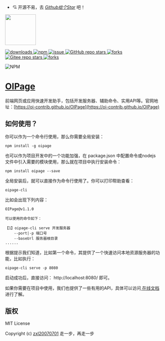 -   💘 开源不易，去 <i>[Github给个Star](https://github.com/oi-contrib/OIPage) </i>吧！

<img src='https://oi-contrib.github.io/OIPage/images/logo.png' height='100px'/>

<p>
    <a href="https://zxl20070701.github.io/toolbox/#/npm-download?packages=oipage&interval=7">
        <img src="https://img.shields.io/npm/dm/oipage.svg" alt="downloads">
    </a>
    <a href="https://www.npmjs.com/package/oipage">
        <img src="https://img.shields.io/npm/v/oipage.svg" alt="npm">
    </a>
    <a href="https://github.com/oi-contrib/OIPage/issues">
        <img src="https://img.shields.io/github/issues/oi-contrib/OIPage" alt="issue">
    </a>
    <a href="https://github.com/oi-contrib/OIPage" target='_blank'>
        <img alt="GitHub repo stars" src="https://img.shields.io/github/stars/oi-contrib/OIPage?style=social">
    </a>
    <a href="https://github.com/oi-contrib/OIPage">
        <img src="https://img.shields.io/github/forks/oi-contrib/OIPage" alt="forks">
    </a>
     <a href="https://gitee.com/oi-contrib/OIPage" target='_blank'>
        <img alt="Gitee repo stars" src="https://gitee.com/oi-contrib/OIPage/badge/star.svg">
    </a>
    <a href="https://gitee.com/oi-contrib/OIPage">
        <img src="https://gitee.com/oi-contrib/OIPage/badge/fork.svg" alt="forks">
    </a>
</p>

<img src="https://nodei.co/npm/oipage.png?downloads=true&amp;downloadRank=true&amp;stars=true" alt="NPM">

# [OIPage](https://github.com/oi-contrib/OIPage)
前端网页或应用快速开发助手，包括开发服务器、辅助命令、实用API等。官网地址：[https://oi-contrib.github.io/OIPage](https://oi-contrib.github.io/OIPage)

## 如何使用？

你可以作为一个命令行使用，那么你需要全局安装：

```shell
npm install -g oipage
```

也可以作为项目开发中的一个功能加强，在 package.json 中配置命令或nodejs文件中引入需要的模块使用，那么就在项目中执行安装命令：

```shell
npm install oipage --save
```

全局安装后，就可以直接作为命令行使用了。你可以打印帮助查看：

```shell
oipage-cli
```

比如会出现下列内容：

```
OIPage@v1.1.0

可以使用的命令如下：

【1】oipage-cli serve 开发服务器
    --port|-p 端口号
    --baseUrl 服务器根目录
......
```

根据提示我们知道，比如第一个命令，其提供了一个快速访问本地资源服务器的功能，比如执行：

```shell
oipage-cli serve -p 8080
```

启动成功后，直接访问： http://localhost:8080/ 即可。

如果你需要在项目中使用，我们也提供了一些有用的API，具体可以访问[ 在线文档 ](https://oi-contrib.github.io/OIPage)进行了解。

## 版权

MIT License

Copyright (c) [zxl20070701](https://zxl20070701.github.io/notebook/home.html) 走一步，再走一步